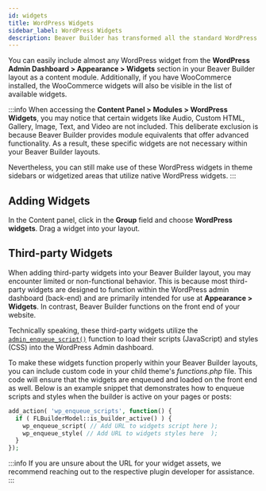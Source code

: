 ```yaml
---
id: widgets
title: WordPress Widgets
sidebar_label: WordPress Widgets
description: Beaver Builder has transformed all the standard WordPress widgets into modules, allowing you to effortlessly utilize them anywhere within your layout.
---
```


You can easily include almost any WordPress widget from the **WordPress Admin Dashboard > Appearance > Widgets** section in your Beaver Builder layout as a content module. Additionally, if you have WooCommerce installed, the WooCommerce widgets will also be visible in the list of available widgets.

:::info
When accessing the **Content Panel > Modules > WordPress Widgets**, you may notice that certain widgets like Audio, Custom HTML, Gallery, Image, Text, and Video are not included. This deliberate exclusion is because Beaver Builder provides module equivalents that offer advanced functionality. As a result, these specific widgets are not necessary within your Beaver Builder layouts.

Nevertheless, you can still make use of these WordPress widgets in theme sidebars or widgetized areas that utilize native WordPress widgets.
:::

## Adding Widgets

In the Content panel, click in the **Group** field and choose **WordPress
widgets**. Drag a widget into your layout.

## Third-party Widgets

When adding third-party widgets into your Beaver Builder layout, you may encounter limited or non-functional behavior. This is because most third-party widgets are designed to function within the WordPress admin dashboard (back-end) and are primarily intended for use at **Appearance > Widgets**. In contrast, Beaver Builder functions on the front end of your website.

Technically speaking, these third-party widgets utilize the [`admin_enqueue_script()`](https://developer.wordpress.org/reference/hooks/admin_enqueue_scripts/) function to load their scripts (JavaScript) and styles (CSS) into the WordPress Admin dashboard.

To make these widgets function properly within your Beaver Builder layouts, you can include custom code in your child theme's *functions.php* file. This code will ensure that the widgets are enqueued and loaded on the front end as well. Below is an example snippet that demonstrates how to enqueue scripts and styles when the builder is active on your pages or posts:

```php
add_action( 'wp_enqueue_scripts', function() {
  if ( FLBuilderModel::is_builder_active() ) {
    wp_enqueue_script( // Add URL to widgets script here );
    wp_enqueue_style( // Add URL to widgets styles here  );
  }
});
```

:::info
If you are unsure about the URL for your widget assets, we recommend reaching out to the respective plugin developer for assistance.
:::